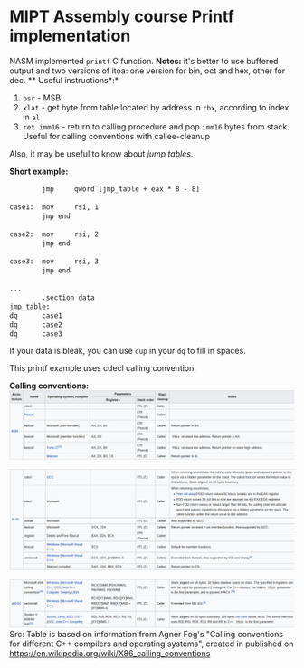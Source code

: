 # MIPT Assembly course Printf implementation
NASM implemented `printf` C function.
**Notes:** it's better to use buffered output and two versions of itoa: one version for bin, oct and hex, other for dec.
**
Useful instructions*:*
1. `bsr` - MSB
2. `xlat` - get byte from table located by address in `rbx`, according to index in `al`
3. `ret imm16` - return to calling procedure and pop `imm16` bytes from stack. Useful for calling conventions with callee-cleanup

Also, it may be useful to know about *jump tables*.

**Short example:**
```
        jmp     qword [jmp_table + eax * 8 - 8]

case1:  mov     rsi, 1
        jmp end

case2:  mov     rsi, 2
        jmp end

case3:  mov     rsi, 3
        jmp end

...
        .section data
jmp_table:
dq      case1
dq      case2
dq      case3
``` 
If your data is bleak, you can use `dup` in your `dq` to fill in spaces.

This printf example uses cdecl calling convention.

**Calling conventions:**
![8086](/images/8086_conventions.png)

![IA-32](/images/IA32_conventions.png)

![x86-64](/images/x86-64_conventions.png)
Src: Table is based on information from Agner Fog's "Calling conventions for different C++ compilers and operating systems", created in published on https://en.wikipedia.org/wiki/X86_calling_conventions 
